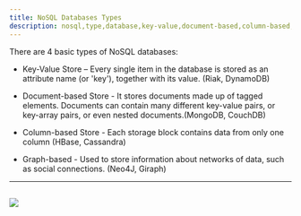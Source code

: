 ```yaml
---
title: NoSQL Databases Types
description: nosql,type,database,key-value,document-based,column-based,graph-based
---
```


There are 4 basic types of NoSQL databases:

* Key-Value Store – Every single item in the database is stored as an
attribute name (or 'key'), together with its value. (Riak, DynamoDB)

* Document-based Store - It stores documents made up of tagged elements.
Documents can contain many different key-value pairs, or key-array pairs,
or even nested documents.(MongoDB, CouchDB)

* Column-based Store - Each storage block contains data from only one
column (HBase, Cassandra)

* Graph-based - Used to store information about networks of data, such as
social connections. (Neo4J, Giraph)
---

![]({{site.baseurl}}/images/nosql_not_only.jpg)
---
